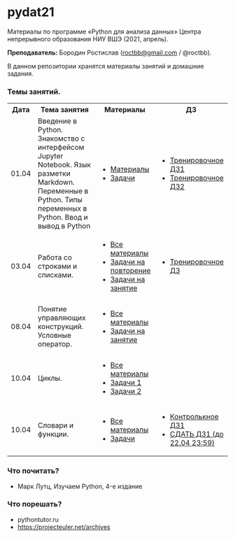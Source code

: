 # pydat21

Материалы по программе «Python для анализа данных» Центра непрерывного образования НИУ ВШЭ (2021, апрель).

**Преподаватель:** Бородин Ростислав (roctbb@gmail.com / @roctbb).

В данном репозитории хранятся материалы занятий и домашние задания.

### Темы занятий.

<table>
<tr>
  <th>Дата</th>
  <th>Тема занятия</th>
  <th>Материалы</th>
  <th>ДЗ</th>
</tr>
 <tr>
  <td>01.04</td>
  <td>Введение в Python. Знакомство с интерфейсом Jupyter Notebook. Язык разметки Markdown. Переменные в Python. Типы переменных в Python. Ввод и вывод в Python</td>
   <td>
     <ul><li> <a href="https://github.com/roctbb/pydat21/blob/master/lesson_1">Материалы</a></li>
    <li> <a href="https://github.com/roctbb/pydat21/blob/main/lesson_1/tasks.ipynb">Задачи</a></li></ul>

  <td><ul>
    <li><a href="https://github.com/roctbb/pydat21/blob/main/Homework/hw1.ipynb">Тренировочное ДЗ1</a></li>
    <li><a href="https://github.com/roctbb/pydat21/blob/main/Homework/hw2.ipynb">Тренировочное ДЗ2</a></li>
    </ul></td>
</tr>
<tr>
  <td>03.04</td>
  <td>Работа со строками и списками.</td>
   <td>
     <ul><li> <a href="https://github.com/roctbb/pydat21/blob/master/lesson_2">Все материалы</a></li>
    <li> <a href="https://github.com/roctbb/pydat21/blob/main/lesson_2/2020_DPO_0_Refresher.ipynb">Задачи на повторение</a></li>
       <li> <a href="https://github.com/roctbb/pydat21/blob/main/lesson_2/2020_DPO_2_0_Problems.ipynb">Задачи на занятие</a></li>
     </ul>

  <td><ul>
    <li><a href="https://github.com/roctbb/pydat21/blob/main/Homework/hw3.ipynb">Тренировочное ДЗ</a></li>
    </ul></td>
</tr>
<tr>
  <td>08.04</td>
  <td>Понятие управляющих конструкций. Условные оператор.</td>
   <td>
     <ul><li> <a href="https://github.com/roctbb/pydat21/blob/master/lesson_3">Все материалы</a></li>
       <li> <a href="https://github.com/roctbb/pydat21/blob/main/lesson_3/2020_DPO_2_0_Problems.ipynb">Задачи на занятие</a></li>
     </ul>

  <td></td>
</tr>
<tr>
  <td>10.04</td>
  <td>Циклы.</td>
   <td>
     <ul><li> <a href="https://github.com/roctbb/pydat21/blob/master/lesson_4">Все материалы</a></li>
       <li> <a href="https://github.com/roctbb/pydat21/blob/main/lesson_4/2020_DPO_3_0_Problems.ipynb">Задачи 1</a></li>
       <li> <a href="https://github.com/roctbb/pydat21/blob/main/lesson_4/2020_DPO_4_2_for_exercises.ipynb">Задачи 2</a></li>
     </ul>

  <td></td>
</tr>
<tr>
  <td>10.04</td>
  <td>Словари и функции.</td>
   <td>
     <ul><li> <a href="https://github.com/roctbb/pydat21/blob/master/lesson_5">Все материалы</a></li>
       <li> <a href="https://github.com/roctbb/pydat21/blob/main/lesson_5/hw4.ipynb">Задачи</a></li>
     </ul></td>

  <td>
<ul>
    <li><a href="https://github.com/roctbb/pydat21/blob/main/Homework/cw1.ipynb">Контролькное ДЗ1</a></li>
  <li><a href="https://www.dropbox.com/request/HtDDGvJvDC0QBy8pBrYp">СДАТЬ ДЗ1 (до 22.04 23:59)</a></li>
    </ul>
</td>
</tr>
</table>

### Что почитать?

- Марк Лутц, Изучаем Python, 4-е издание

### Что порешать?

- pythontutor.ru
- https://projecteuler.net/archives
